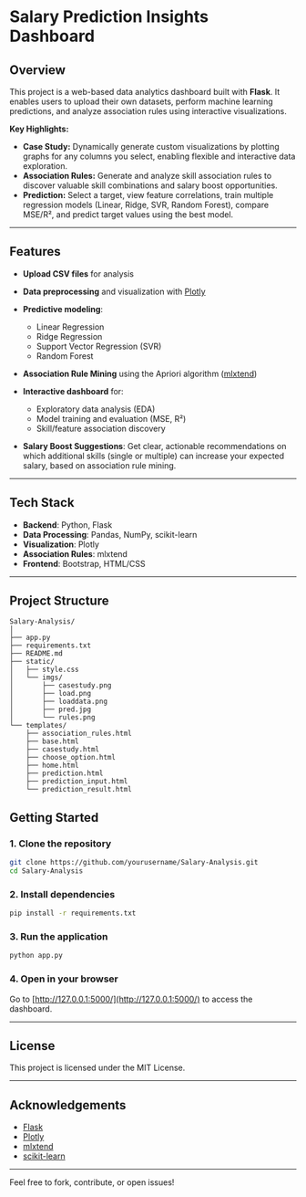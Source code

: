 # Salary Prediction Insights Dashboard

## Overview


This project is a web-based data analytics dashboard built with **Flask**. It enables users to upload their own datasets, perform machine learning predictions, and analyze association rules using interactive visualizations.



**Key Highlights:**
- **Case Study:** Dynamically generate custom visualizations by plotting graphs for any columns you select, enabling flexible and interactive data exploration.
- **Association Rules:** Generate and analyze skill association rules to discover valuable skill combinations and salary boost opportunities.
- **Prediction:** Select a target, view feature correlations, train multiple regression models (Linear, Ridge, SVR, Random Forest), compare MSE/R², and predict target values using the best model.

---

## Features

- **Upload CSV files** for analysis
- **Data preprocessing** and visualization with [Plotly](https://plotly.com/python/)
- **Predictive modeling**:
  - Linear Regression
  - Ridge Regression
  - Support Vector Regression (SVR)
  - Random Forest
- **Association Rule Mining** using the Apriori algorithm ([mlxtend](http://rasbt.github.io/mlxtend/))
- **Interactive dashboard** for:
  - Exploratory data analysis (EDA)
  - Model training and evaluation (MSE, R²)
  - Skill/feature association discovery

- **Salary Boost Suggestions**: Get clear, actionable recommendations on which additional skills (single or multiple) can increase your expected salary, based on association rule mining.

---

## Tech Stack

- **Backend**: Python, Flask
- **Data Processing**: Pandas, NumPy, scikit-learn
- **Visualization**: Plotly
- **Association Rules**: mlxtend
- **Frontend**: Bootstrap, HTML/CSS

---

## Project Structure

```
Salary-Analysis/
│
├── app.py
├── requirements.txt
├── README.md
├── static/
│   ├── style.css
│   └── imgs/
│       ├── casestudy.png
│       ├── load.png
│       ├── loaddata.png
│       ├── pred.jpg
│       └── rules.png
└── templates/
    ├── association_rules.html
    ├── base.html
    ├── casestudy.html
    ├── choose_option.html
    ├── home.html
    ├── prediction.html
    ├── prediction_input.html
    └── prediction_result.html
```


## Getting Started

### 1. Clone the repository

```sh
git clone https://github.com/yourusername/Salary-Analysis.git
cd Salary-Analysis
```

### 2. Install dependencies

```sh
pip install -r requirements.txt
```

### 3. Run the application

```sh
python app.py
```

### 4. Open in your browser

Go to [http://127.0.0.1:5000/](http://127.0.0.1:5000/) to access the dashboard.

---


## License

This project is licensed under the MIT License.

---

## Acknowledgements

- [Flask](https://flask.palletsprojects.com/)
- [Plotly](https://plotly.com/)
- [mlxtend](http://rasbt.github.io/mlxtend/)
- [scikit-learn](https://scikit-learn.org/)

---

Feel free to fork, contribute, or open issues!